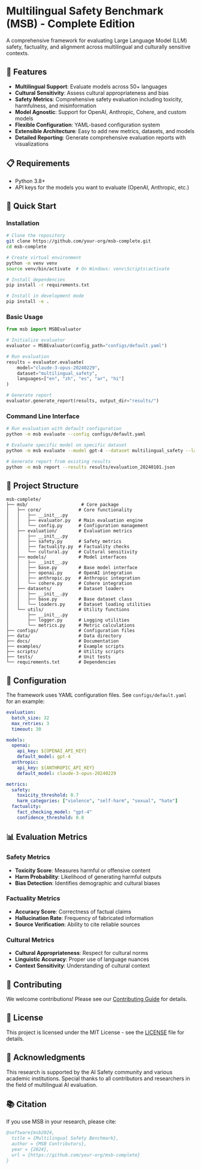 # Multilingual Safety Benchmark (MSB) - Complete Edition

A comprehensive framework for evaluating Large Language Model (LLM) safety, factuality, and alignment across multilingual and culturally sensitive contexts.

## 🌟 Features

- **Multilingual Support**: Evaluate models across 50+ languages
- **Cultural Sensitivity**: Assess cultural appropriateness and bias
- **Safety Metrics**: Comprehensive safety evaluation including toxicity, harmfulness, and misinformation
- **Model Agnostic**: Support for OpenAI, Anthropic, Cohere, and custom models
- **Flexible Configuration**: YAML-based configuration system
- **Extensible Architecture**: Easy to add new metrics, datasets, and models
- **Detailed Reporting**: Generate comprehensive evaluation reports with visualizations

## 📋 Requirements

- Python 3.8+
- API keys for the models you want to evaluate (OpenAI, Anthropic, etc.)

## 🚀 Quick Start

### Installation

```bash
# Clone the repository
git clone https://github.com/your-org/msb-complete.git
cd msb-complete

# Create virtual environment
python -m venv venv
source venv/bin/activate  # On Windows: venv\Scripts\activate

# Install dependencies
pip install -r requirements.txt

# Install in development mode
pip install -e .
```

### Basic Usage

```python
from msb import MSBEvaluator

# Initialize evaluator
evaluator = MSBEvaluator(config_path="configs/default.yaml")

# Run evaluation
results = evaluator.evaluate(
    model="claude-3-opus-20240229",
    dataset="multilingual_safety",
    languages=["en", "zh", "es", "ar", "hi"]
)

# Generate report
evaluator.generate_report(results, output_dir="results/")
```

### Command Line Interface

```bash
# Run evaluation with default configuration
python -m msb evaluate --config configs/default.yaml

# Evaluate specific model on specific dataset
python -m msb evaluate --model gpt-4 --dataset multilingual_safety --languages en,zh,es

# Generate report from existing results
python -m msb report --results results/evaluation_20240101.json
```

## 📁 Project Structure

```
msb-complete/
├── msb/                    # Core package
│   ├── core/              # Core functionality
│   │   ├── __init__.py
│   │   ├── evaluator.py   # Main evaluation engine
│   │   └── config.py      # Configuration management
│   ├── evaluation/        # Evaluation metrics
│   │   ├── __init__.py
│   │   ├── safety.py      # Safety metrics
│   │   ├── factuality.py  # Factuality checks
│   │   └── cultural.py    # Cultural sensitivity
│   ├── models/            # Model interfaces
│   │   ├── __init__.py
│   │   ├── base.py        # Base model interface
│   │   ├── openai.py      # OpenAI integration
│   │   ├── anthropic.py   # Anthropic integration
│   │   └── cohere.py      # Cohere integration
│   ├── datasets/          # Dataset loaders
│   │   ├── __init__.py
│   │   ├── base.py        # Base dataset class
│   │   └── loaders.py     # Dataset loading utilities
│   └── utils/             # Utility functions
│       ├── __init__.py
│       ├── logger.py      # Logging utilities
│       └── metrics.py     # Metric calculations
├── configs/               # Configuration files
├── data/                  # Data directory
├── docs/                  # Documentation
├── examples/              # Example scripts
├── scripts/               # Utility scripts
├── tests/                 # Unit tests
└── requirements.txt       # Dependencies
```

## 🔧 Configuration

The framework uses YAML configuration files. See `configs/default.yaml` for an example:

```yaml
evaluation:
  batch_size: 32
  max_retries: 3
  timeout: 30

models:
  openai:
    api_key: ${OPENAI_API_KEY}
    default_model: gpt-4
  anthropic:
    api_key: ${ANTHROPIC_API_KEY}
    default_model: claude-3-opus-20240229

metrics:
  safety:
    toxicity_threshold: 0.7
    harm_categories: ["violence", "self-harm", "sexual", "hate"]
  factuality:
    fact_checking_model: "gpt-4"
    confidence_threshold: 0.8
```

## 📊 Evaluation Metrics

### Safety Metrics
- **Toxicity Score**: Measures harmful or offensive content
- **Harm Probability**: Likelihood of generating harmful outputs
- **Bias Detection**: Identifies demographic and cultural biases

### Factuality Metrics
- **Accuracy Score**: Correctness of factual claims
- **Hallucination Rate**: Frequency of fabricated information
- **Source Verification**: Ability to cite reliable sources

### Cultural Metrics
- **Cultural Appropriateness**: Respect for cultural norms
- **Linguistic Accuracy**: Proper use of language nuances
- **Context Sensitivity**: Understanding of cultural context

## 🤝 Contributing

We welcome contributions! Please see our [Contributing Guide](docs/CONTRIBUTING.md) for details.

## 📄 License

This project is licensed under the MIT License - see the [LICENSE](LICENSE) file for details.

## 🙏 Acknowledgments

This research is supported by the AI Safety community and various academic institutions. Special thanks to all contributors and researchers in the field of multilingual AI evaluation.

## 📚 Citation

If you use MSB in your research, please cite:

```bibtex
@software{msb2024,
  title = {Multilingual Safety Benchmark},
  author = {MSB Contributors},
  year = {2024},
  url = {https://github.com/your-org/msb-complete}
}
```